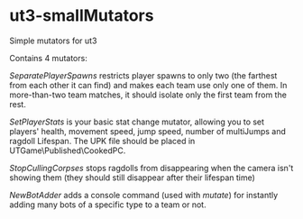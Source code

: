 # ut3-smallMutators
Simple mutators for ut3

Contains 4 mutators:

*SeparatePlayerSpawns* restricts player spawns to only two (the farthest from each other it can find) and makes each team use only one of them.
In more-than-two team matches, it should isolate only the first team from the rest.

*SetPlayerStats* is your basic stat change mutator, allowing you to set players' health, movement speed, jump speed, number of multiJumps and ragdoll Lifespan. The UPK file should be placed in UTGame\Published\CookedPC.

*StopCullingCorpses* stops ragdolls from disappearing when the camera isn't showing them (they should still disappear after their lifespan time)

*NewBotAdder* adds a console command (used with *mutate*) for instantly adding many bots of a specific type to a team or not.
